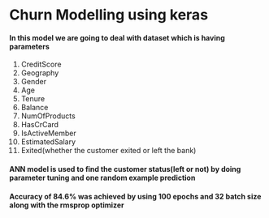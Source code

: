 # Churn Modelling using keras
#### In this model we are going to deal with dataset which is having parameters 
1. CreditScore
2. Geography
3. Gender
4. Age
5. Tenure
6. Balance
7. NumOfProducts
8. HasCrCard
9. IsActiveMember
10. EstimatedSalary
11. Exited(whether the customer exited or left the bank)
#### ANN model is used to find the customer status(left or not) by doing parameter tuning and one random example prediction 
#### Accuracy of 84.6%  was achieved by using 100 epochs and 32 batch size along with the rmsprop optimizer
